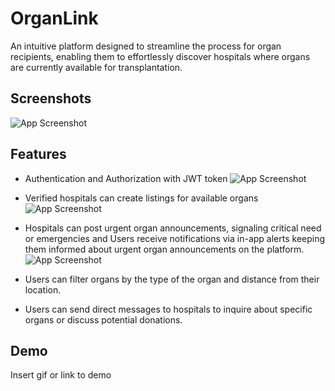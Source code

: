
# OrganLink

An intuitive platform designed to streamline the process for organ recipients, enabling them to effortlessly discover hospitals where organs are currently available for transplantation.


## Screenshots

![App Screenshot](https://res.cloudinary.com/dxyfqzmew/image/upload/v1707072783/OrganLink-assets/Screenshot_2024-02-04_233642_nxuwxo.png)


## Features

- Authentication and Authorization with JWT token
![App Screenshot](https://res.cloudinary.com/dxyfqzmew/image/upload/v1707072752/OrganLink-assets/Screenshot_2024-02-05_000344_ykco4a.png)

- Verified hospitals can create listings for      available organs
![App Screenshot](https://res.cloudinary.com/dxyfqzmew/image/upload/v1707072803/OrganLink-assets/Screenshot_2024-02-04_233505_pgofjp.png)
- Hospitals can post urgent organ announcements, signaling critical need or emergencies and Users receive notifications via in-app alerts keeping them informed about urgent organ announcements on the platform.
![App Screenshot](https://res.cloudinary.com/dxyfqzmew/image/upload/v1707072783/OrganLink-assets/Screenshot_2024-02-04_233642_nxuwxo.png)
- Users can filter organs by the type of the organ and distance from their location.
- Users can send direct messages to hospitals to inquire about specific organs or discuss potential donations.
## Demo

Insert gif or link to demo


